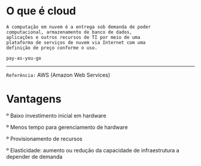 # O que é cloud

    A computação em nuvem é a entrega sob demanda de poder
    computacional, armazenamento de banco de dados,
    aplicações e outros recursos de TI por meio de uma
    plataforma de serviços de nuvem via Internet com uma
    definição de preço conforme o uso. 

````pay-as-you-go````
______
````Referência:```` AWS (Amazon Web Services) 

# Vantagens

º Baixo investimento inicial em hardware

º Menos tempo para gerenciamento de hardware

º Provisionamento de recursos

º Elasticidade: aumento ou redução da 
capacidade de 
infraestrutura a depender de demanda